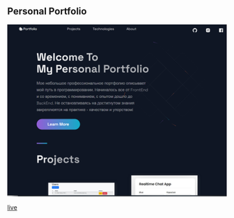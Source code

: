 ## Personal Portfolio

![Portfolio Website](https://github.com/Timur0895/Portfolio-Website/blob/master/public/images/screenshoot.png)

[live](my-portfolio-website-nextjs.netlify.app)
